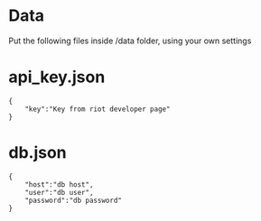 # Data
Put the following files inside /data folder, using your own settings

# api_key.json
```
{
	"key":"Key from riot developer page"
}
```

# db.json
```
{
	"host":"db host",
	"user":"db user",
	"password":"db password"
}
```